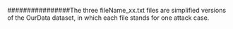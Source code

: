 ################The three fileName_xx.txt files are simplified versions of the OurData dataset, in which each file stands for one attack case.
